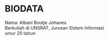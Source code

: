 # BIODATA

Nama: Albani Boutje Johanes <br>
Berkuliah di UNSRAT, Jurusan Sistem Informasi <br>
umur 20 tahun <br>
